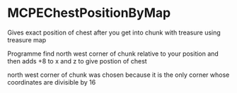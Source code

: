 # MCPEChestPositionByMap
Gives exact position of chest after you get into chunk with treasure using treasure map

Programme find north west corner of chunk relative to your position and then adds +8 to x and z to give postion of chest

north west corner of chunk was chosen because it is the only corner whose coordinates are divisible by 16
